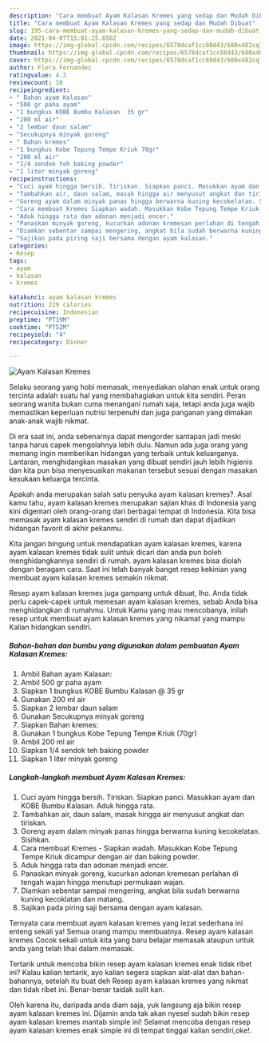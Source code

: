 ```yaml
---
description: "Cara membuat Ayam Kalasan Kremes yang sedap dan Mudah Dibuat"
title: "Cara membuat Ayam Kalasan Kremes yang sedap dan Mudah Dibuat"
slug: 195-cara-membuat-ayam-kalasan-kremes-yang-sedap-dan-mudah-dibuat
date: 2021-04-07T15:01:25.656Z
image: https://img-global.cpcdn.com/recipes/6578dcaf1cc88d43/680x482cq70/ayam-kalasan-kremes-foto-resep-utama.jpg
thumbnail: https://img-global.cpcdn.com/recipes/6578dcaf1cc88d43/680x482cq70/ayam-kalasan-kremes-foto-resep-utama.jpg
cover: https://img-global.cpcdn.com/recipes/6578dcaf1cc88d43/680x482cq70/ayam-kalasan-kremes-foto-resep-utama.jpg
author: Flora Fernandez
ratingvalue: 4.3
reviewcount: 10
recipeingredient:
- " Bahan ayam Kalasan"
- "500 gr paha ayam"
- "1 bungkus KOBE Bumbu Kalasan  35 gr"
- "200 ml air"
- "2 lembar daun salam"
- "Secukupnya minyak goreng"
- " Bahan kremes"
- "1 bungkus Kobe Tepung Tempe Kriuk 70gr"
- "200 ml air"
- "1/4 sendok teh baking powder"
- "1 liter minyak goreng"
recipeinstructions:
- "Cuci ayam hingga bersih. Tiriskan. Siapkan panci. Masukkan ayam dan KOBE Bumbu Kalasan. Aduk hingga rata."
- "Tambahkan air, daun salam, masak hingga air menyusut angkat dan tiriskan."
- "Goreng ayam dalam minyak panas hingga berwarna kuning kecokelatan. Sisihkan."
- "Cara membuat Kremes Siapkan wadah. Masukkan Kobe Tepung Tempe Kriuk dicampur dengan air dan baking powder."
- "Aduk hingga rata dan adonan menjadi encer."
- "Panaskan minyak goreng, kucurkan adonan kremesan perlahan di tengah wajan hingga menutupi permukaan wajan."
- "Diamkan sebentar sampai mengering, angkat bila sudah berwarna kuning kecoklatan dan matang."
- "Sajikan pada piring saji bersama dengan ayam kalasan."
categories:
- Resep
tags:
- ayam
- kalasan
- kremes

katakunci: ayam kalasan kremes 
nutrition: 229 calories
recipecuisine: Indonesian
preptime: "PT19M"
cooktime: "PT52M"
recipeyield: "4"
recipecategory: Dinner

---
```



![Ayam Kalasan Kremes](https://img-global.cpcdn.com/recipes/6578dcaf1cc88d43/680x482cq70/ayam-kalasan-kremes-foto-resep-utama.jpg)

Selaku seorang yang hobi memasak, menyediakan olahan enak untuk orang tercinta adalah suatu hal yang membahagiakan untuk kita sendiri. Peran seorang  wanita bukan cuma menangani rumah saja, tetapi anda juga wajib memastikan keperluan nutrisi terpenuhi dan juga panganan yang dimakan anak-anak wajib nikmat.

Di era  saat ini, anda sebenarnya dapat mengorder santapan jadi meski tanpa harus capek mengolahnya lebih dulu. Namun ada juga orang yang memang ingin memberikan hidangan yang terbaik untuk keluarganya. Lantaran, menghidangkan masakan yang dibuat sendiri jauh lebih higienis dan kita pun bisa menyesuaikan makanan tersebut sesuai dengan masakan kesukaan keluarga tercinta. 



Apakah anda merupakan salah satu penyuka ayam kalasan kremes?. Asal kamu tahu, ayam kalasan kremes merupakan sajian khas di Indonesia yang kini digemari oleh orang-orang dari berbagai tempat di Indonesia. Kita bisa memasak ayam kalasan kremes sendiri di rumah dan dapat dijadikan hidangan favorit di akhir pekanmu.

Kita jangan bingung untuk mendapatkan ayam kalasan kremes, karena ayam kalasan kremes tidak sulit untuk dicari dan anda pun boleh menghidangkannya sendiri di rumah. ayam kalasan kremes bisa diolah dengan beragam cara. Saat ini telah banyak banget resep kekinian yang membuat ayam kalasan kremes semakin nikmat.

Resep ayam kalasan kremes juga gampang untuk dibuat, lho. Anda tidak perlu capek-capek untuk memesan ayam kalasan kremes, sebab Anda bisa menghidangkan di rumahmu. Untuk Kamu yang mau mencobanya, inilah resep untuk membuat ayam kalasan kremes yang nikamat yang mampu Kalian hidangkan sendiri.

<!--inarticleads1-->

##### Bahan-bahan dan bumbu yang digunakan dalam pembuatan Ayam Kalasan Kremes:

1. Ambil  Bahan ayam Kalasan:
1. Ambil 500 gr paha ayam
1. Siapkan 1 bungkus KOBE Bumbu Kalasan @ 35 gr
1. Gunakan 200 ml air
1. Siapkan 2 lembar daun salam
1. Gunakan Secukupnya minyak goreng
1. Siapkan  Bahan kremes:
1. Gunakan 1 bungkus Kobe Tepung Tempe Kriuk (70gr)
1. Ambil 200 ml air
1. Siapkan 1/4 sendok teh baking powder
1. Siapkan 1 liter minyak goreng




<!--inarticleads2-->

##### Langkah-langkah membuat Ayam Kalasan Kremes:

1. Cuci ayam hingga bersih. Tiriskan. Siapkan panci. Masukkan ayam dan KOBE Bumbu Kalasan. Aduk hingga rata.
1. Tambahkan air, daun salam, masak hingga air menyusut angkat dan tiriskan.
1. Goreng ayam dalam minyak panas hingga berwarna kuning kecokelatan. Sisihkan.
1. Cara membuat Kremes - Siapkan wadah. Masukkan Kobe Tepung Tempe Kriuk dicampur dengan air dan baking powder.
1. Aduk hingga rata dan adonan menjadi encer.
1. Panaskan minyak goreng, kucurkan adonan kremesan perlahan di tengah wajan hingga menutupi permukaan wajan.
1. Diamkan sebentar sampai mengering, angkat bila sudah berwarna kuning kecoklatan dan matang.
1. Sajikan pada piring saji bersama dengan ayam kalasan.




Ternyata cara membuat ayam kalasan kremes yang lezat sederhana ini enteng sekali ya! Semua orang mampu membuatnya. Resep ayam kalasan kremes Cocok sekali untuk kita yang baru belajar memasak ataupun untuk anda yang telah lihai dalam memasak.

Tertarik untuk mencoba bikin resep ayam kalasan kremes enak tidak ribet ini? Kalau kalian tertarik, ayo kalian segera siapkan alat-alat dan bahan-bahannya, setelah itu buat deh Resep ayam kalasan kremes yang nikmat dan tidak ribet ini. Benar-benar taidak sulit kan. 

Oleh karena itu, daripada anda diam saja, yuk langsung aja bikin resep ayam kalasan kremes ini. Dijamin anda tak akan nyesel sudah bikin resep ayam kalasan kremes mantab simple ini! Selamat mencoba dengan resep ayam kalasan kremes enak simple ini di tempat tinggal kalian sendiri,oke!.

